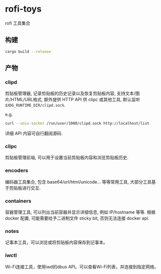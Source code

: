 # rofi-toys

rofi 工具集合

## 构建

```sh
cargo build --release
```

## 产物

### clipd

剪贴板管理器, 记录剪贴板的历史记录以及恢复剪贴板内容, 支持文本/图片/HTML/URL格式, 额外提供 HTTP API 供 clipc 或其他工具, 默认监听 `$XDG_RUNTIME_DIR/clipd.sock`.

e.g.
```sh
curl --unix-socket /run/user/1000/clipd.sock http://localhost/list
```

详细 API 内容可自行翻阅源码.

### clipc

剪贴板管理前端, 可以用于设置当前剪贴板内容和浏览剪贴板历史.

### encoders

编码器工具集合, 包含 base64/url/html/unicode... 等等常用工具, 大部分工具基于剪贴板进行交互.

### containers

容器管理工具, 可以列出当前容器并显示详细信息, 例如 IP/hostname 等等. 根据 docker 配置, 可能需要给予二进制文件 sticky bit, 否则无法连接 docker api.

### notes

记事本工具，可以浏览或将剪贴板内容保存到记事本。

### iwctl

Wi-Fi连接工具，使用iwd的dbus API。可以查看Wi-Fi列表，并连接到指定网络。
